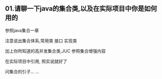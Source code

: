 ## 01.请聊一下java的集合类,以及在实际项目中你是如何用的

参照java集合一章

注意说出集合体系,常用类 接口 实现类

加上你所知道的高并发集合类,JUC	参照集合增强内容

在实际项目中引用, 照实说就好了

问集合的引子... ...



